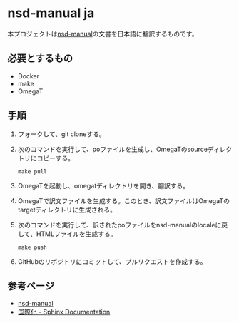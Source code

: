 # nsd-manual ja

本プロジェクトは[nsd-manual](https://github.com/NLnetLabs/nsd-manual)の文書を日本語に翻訳するものです。

## 必要とするもの

- Docker
- make
- OmegaT

## 手順

1. フォークして、git cloneする。
2. 次のコマンドを実行して、poファイルを生成し、OmegaTのsourceディレクトリにコピーする。

    ```
    make pull
    ```

3. OmegaTを起動し、omegatディレクトリを開き、翻訳する。
4. OmegaTで訳文ファイルを生成する。このとき、訳文ファイルはOmegaTのtargetディレクトリに生成される。
5. 次のコマンドを実行して、訳されたpoファイルをnsd-manualのlocaleに戻して、HTMLファイルを生成する。

    ```
    make push
    ```

6. GitHubのリポジトリにコミットして、プルリクエストを作成する。

## 参考ページ

- [nsd-manual](https://github.com/NLnetLabs/nsd-manual)
- [国際化 - Sphinx Documentation](https://www.sphinx-doc.org/ja/master/usage/advanced/intl.html)
